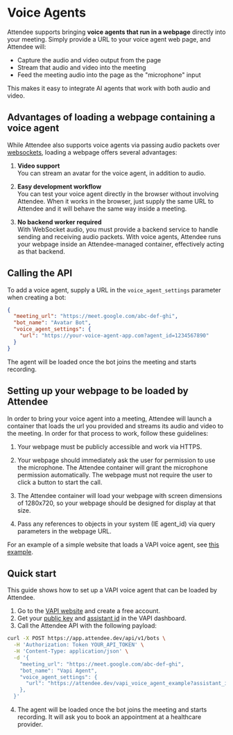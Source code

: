 # Voice Agents

Attendee supports bringing **voice agents that run in a webpage** directly into your meeting. Simply provide a URL to your voice agent web page, and Attendee will:

- Capture the audio and video output from the page
- Stream that audio and video into the meeting
- Feed the meeting audio into the page as the "microphone" input

This makes it easy to integrate AI agents that work with both audio and video.

## Advantages of loading a webpage containing a voice agent

While Attendee also supports voice agents via passing audio packets over [websockets](https://docs.attendee.dev/guides/realtime-audio-input-and-output), loading a webpage offers several advantages:

1. **Video support**  
   You can stream an avatar for the voice agent, in addition to audio.

2. **Easy development workflow**  
   You can test your voice agent directly in the browser without involving Attendee. When it works in the browser, just supply the same URL to Attendee and it will behave the same way inside a meeting.

3. **No backend worker required**  
  With WebSocket audio, you must provide a backend service to handle sending and receiving audio packets. With voice agents, Attendee runs your webpage inside an Attendee-managed container, effectively acting as that backend.

## Calling the API

To add a voice agent, supply a URL in the `voice_agent_settings` parameter when creating a bot:

```json
{
  "meeting_url": "https://meet.google.com/abc-def-ghi",
  "bot_name": "Avatar Bot",
  "voice_agent_settings": {
    "url": "https://your-voice-agent-app.com?agent_id=1234567890"
  }
}
```

The agent will be loaded once the bot joins the meeting and starts recording.

## Setting up your webpage to be loaded by Attendee

In order to bring your voice agent into a meeting, Attendee will launch a container that loads the url you provided and streams its audio and video to the meeting. In order for that process to work, follow these guidelines:

1. Your webpage must be publicly accessible and work via HTTPS.

2. Your webpage should immediately ask the user for permission to use the microphone. The Attendee container will grant the microphone permission automatically. The webpage must not require the user to click a button to start the call. 

3. The Attendee container will load your webpage with screen dimensions of 1280x720, so your webpage should be designed for display at that size.

4. Pass any references to objects in your system (IE agent_id) via query parameters in the webpage URL.

For an example of a simple website that loads a VAPI voice agent, see [this example](view-source:https://attendee.dev/vapi_voice_agent_example).

## Quick start

This guide shows how to set up a VAPI voice agent that can be loaded by Attendee.

1. Go to the [VAPI website](https://vapi.ai) and create a free account.
2. Get your [public key](https://dashboard.vapi.ai/org/api-keys) and [assistant id](https://dashboard.vapi.ai/assistants/) in the VAPI dashboard.
3. Call the Attendee API with the following payload:

```bash
curl -X POST https://app.attendee.dev/api/v1/bots \
  -H 'Authorization: Token YOUR_API_TOKEN' \
  -H 'Content-Type: application/json' \
  -d '{
    "meeting_url": "https://meet.google.com/abc-def-ghi",
    "bot_name": "Vapi Agent",
    "voice_agent_settings": {
      "url": "https://attendee.dev/vapi_voice_agent_example?assistant_id=YOUR_ASSISTANT_ID&public_key=YOUR_PUBLIC_KEY"
    },
  }'
```

4. The agent will be loaded once the bot joins the meeting and starts recording. It will ask you to book an appointment at a healthcare provider.